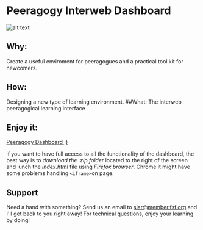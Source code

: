 # Peeragogy Interweb Dashboard 

![alt text](https://cloud.githubusercontent.com/assets/3668236/8311012/c1e3dfd8-19d3-11e5-9c7e-81c7c1c5033d.jpg)

## Why: 
Create a useful enviroment for peeragogues and a practical tool kit for newcomers.
## How: 
Designing a new type of learning environment. 
##What: 
The interweb peeragogical learning interface

## Enjoy it:
[Peeragogy Dashboard ;)](http://polr.me/2gs)

if you want to have full access to all the functionality of the dashboard, the best way is to *download the .zip folder* located to the right of the screen and lunch the *index.html* file using *Firefox browser*. Chrome it might have some problems handling `<iframe>`on page.

## Support
 
Need a hand with something? Send us an email to [siar@member.fsf.org](mailto:siar@member.fsf.org) and I'll get back to you right away!
For technical questions, enjoy your learning by doing! 

